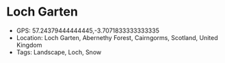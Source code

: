 # Loch Garten

- GPS: 57.24379444444445,-3.7071833333333335
- Location: Loch Garten, Abernethy Forest, Cairngorms, Scotland, United Kingdom
- Tags: Landscape, Loch, Snow
